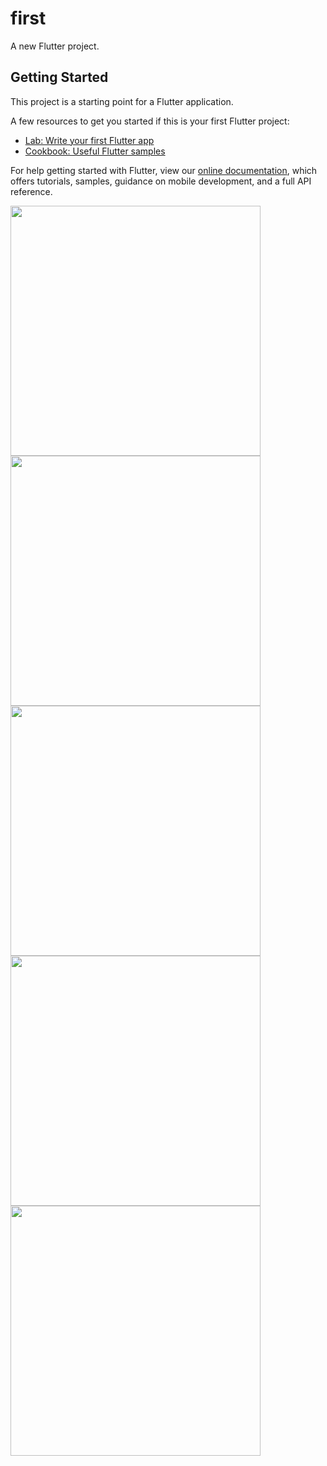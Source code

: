 # first

A new Flutter project.

## Getting Started

This project is a starting point for a Flutter application.

A few resources to get you started if this is your first Flutter project:

- [Lab: Write your first Flutter app](https://flutter.dev/docs/get-started/codelab)
- [Cookbook: Useful Flutter samples](https://flutter.dev/docs/cookbook)

For help getting started with Flutter, view our
[online documentation](https://flutter.dev/docs), which offers tutorials,
samples, guidance on mobile development, and a full API reference.

<p>
<img src="https://user-images.githubusercontent.com/79376752/108728741-867bb180-7532-11eb-9451-141d2f486d65.png" height="400">
  <img src="https://user-images.githubusercontent.com/79376752/108728776-8bd8fc00-7532-11eb-9829-e69866ee2887.png" height="400">
  <img src="https://user-images.githubusercontent.com/79376752/108728787-8e3b5600-7532-11eb-85f5-a03ab0ad84e1.png" height="400">
  <img src="https://user-images.githubusercontent.com/79376752/108728814-93000a00-7532-11eb-95a9-23102782dfcb.png" height="400">
  <img src="https://user-images.githubusercontent.com/79376752/108728824-972c2780-7532-11eb-9630-f7015ae4c088.png" height="400">
</p>
